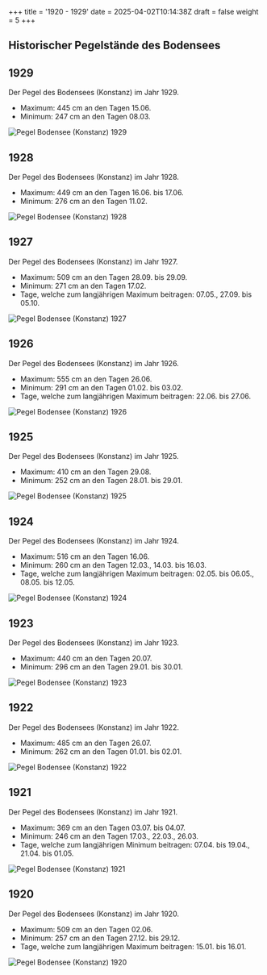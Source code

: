 +++
title = '1920 - 1929'
date = 2025-04-02T10:14:38Z
draft = false
weight = 5
+++

## Historischer Pegelstände des Bodensees

## 1929

Der Pegel des Bodensees (Konstanz) im Jahr 1929.

- Maximum: 445 cm an den Tagen 15.06.
- Minimum: 247 cm an den Tagen 08.03.

![Pegel Bodensee (Konstanz) 1929](/images/DE/graphs_historic/longterm_DE_1929.png)

## 1928

Der Pegel des Bodensees (Konstanz) im Jahr 1928.

- Maximum: 449 cm an den Tagen 16.06. bis 17.06.
- Minimum: 276 cm an den Tagen 11.02.

![Pegel Bodensee (Konstanz) 1928](/images/DE/graphs_historic/longterm_DE_1928.png)

## 1927

Der Pegel des Bodensees (Konstanz) im Jahr 1927.

- Maximum: 509 cm an den Tagen 28.09. bis 29.09.
- Minimum: 271 cm an den Tagen 17.02.
- Tage, welche zum langjährigen Maximum beitragen: 07.05., 27.09. bis 05.10.

![Pegel Bodensee (Konstanz) 1927](/images/DE/graphs_historic/longterm_DE_1927.png)

## 1926

Der Pegel des Bodensees (Konstanz) im Jahr 1926.

- Maximum: 555 cm an den Tagen 26.06.
- Minimum: 291 cm an den Tagen 01.02. bis 03.02.
- Tage, welche zum langjährigen Maximum beitragen: 22.06. bis 27.06.

![Pegel Bodensee (Konstanz) 1926](/images/DE/graphs_historic/longterm_DE_1926.png)

## 1925

Der Pegel des Bodensees (Konstanz) im Jahr 1925.

- Maximum: 410 cm an den Tagen 29.08.
- Minimum: 252 cm an den Tagen 28.01. bis 29.01.

![Pegel Bodensee (Konstanz) 1925](/images/DE/graphs_historic/longterm_DE_1925.png)

## 1924

Der Pegel des Bodensees (Konstanz) im Jahr 1924.

- Maximum: 516 cm an den Tagen 16.06.
- Minimum: 260 cm an den Tagen 12.03., 14.03. bis 16.03.
- Tage, welche zum langjährigen Maximum beitragen: 02.05. bis 06.05., 08.05. bis 12.05.

![Pegel Bodensee (Konstanz) 1924](/images/DE/graphs_historic/longterm_DE_1924.png)

## 1923

Der Pegel des Bodensees (Konstanz) im Jahr 1923.

- Maximum: 440 cm an den Tagen 20.07.
- Minimum: 296 cm an den Tagen 29.01. bis 30.01.

![Pegel Bodensee (Konstanz) 1923](/images/DE/graphs_historic/longterm_DE_1923.png)

## 1922

Der Pegel des Bodensees (Konstanz) im Jahr 1922.

- Maximum: 485 cm an den Tagen 26.07.
- Minimum: 262 cm an den Tagen 01.01. bis 02.01.

![Pegel Bodensee (Konstanz) 1922](/images/DE/graphs_historic/longterm_DE_1922.png)

## 1921

Der Pegel des Bodensees (Konstanz) im Jahr 1921.

- Maximum: 369 cm an den Tagen 03.07. bis 04.07.
- Minimum: 246 cm an den Tagen 17.03., 22.03., 26.03.
- Tage, welche zum langjährigen Minimum beitragen: 07.04. bis 19.04., 21.04. bis 01.05.

![Pegel Bodensee (Konstanz) 1921](/images/DE/graphs_historic/longterm_DE_1921.png)

## 1920

Der Pegel des Bodensees (Konstanz) im Jahr 1920.

- Maximum: 509 cm an den Tagen 02.06.
- Minimum: 257 cm an den Tagen 27.12. bis 29.12.
- Tage, welche zum langjährigen Maximum beitragen: 15.01. bis 16.01.

![Pegel Bodensee (Konstanz) 1920](/images/DE/graphs_historic/longterm_DE_1920.png)

